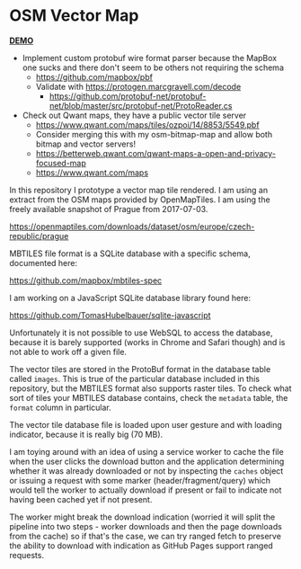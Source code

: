 # OSM Vector Map

[**DEMO**](https://tomashubelbauer.github.io/osm-vector-map)

- Implement custom protobuf wire format parser because the MapBox one sucks and
  there don't seem to be others not requiring the schema
  - https://github.com/mapbox/pbf
  - Validate with https://protogen.marcgravell.com/decode
    - https://github.com/protobuf-net/protobuf-net/blob/master/src/protobuf-net/ProtoReader.cs
- Check out Qwant maps, they have a public vector tile server
  - https://www.qwant.com/maps/tiles/ozpoi/14/8853/5549.pbf
  - Consider merging this with my osm-bitmap-map and allow both bitmap and vector servers!
  - https://betterweb.qwant.com/qwant-maps-a-open-and-privacy-focused-map
  - https://www.qwant.com/maps

In this repository I prototype a vector map tile rendered. I am using an extract
from the OSM maps provided by OpenMapTiles. I am using the freely available
snapshot of Prague from 2017-07-03.

https://openmaptiles.com/downloads/dataset/osm/europe/czech-republic/prague

MBTILES file format is a SQLite database with a specific schema, documented here:

https://github.com/mapbox/mbtiles-spec

I am working on a JavaScript SQLite database library found here:

https://github.com/TomasHubelbauer/sqlite-javascript

Unfortunately it is not possible to use WebSQL to access the database, because
it is barely supported (works in Chrome and Safari though) and is not able to
work off a given file.

The vector tiles are stored in the ProtoBuf format in the database table called
`images`. This is true of the particular database included in this repository,
but the MBTILES format also supports raster tiles. To check what sort of tiles
your MBTILES database contains, check the `metadata` table, the `format` column
in particular.

The vector tile database file is loaded upon user gesture and with loading
indicator, because it is really big (70 MB).

I am toying around with an idea of using a service worker to cache the file when
the user clicks the download button and the application determining whether it
was already downloaded or not by inspecting the `caches` object or issuing a
request with some marker (header/fragment/query) which would tell the worker to
actually download if present or fail to indicate not having been cached yet if
not present.

The worker might break the download indication (worried it will split the
pipeline into two steps - worker downloads and then the page downloads from the
cache) so if that's the case, we can try ranged fetch to preserve the ability to
download with indication as GitHub Pages support ranged requests.
